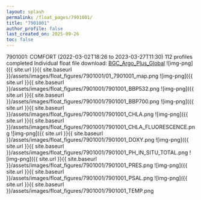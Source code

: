 ```yaml
---
layout: splash
permalink: /float_pages/7901001/
title: "7901001"
author_profile: false
last_created_on: 2025-09-26
toc: false
---
```

 
7901001: COMFORT (2022-03-02T18:26 to 2023-03-27T11:30)
112 profiles completed
Individual float file download: [BGC_Argo_Plus_Global](https://ftp.soest.hawaii.edu/bgc_argo_plus/Individual_Floats/outliers_removed/7901001_Sprof_processed.nc)
![img-png]({{ site.url }}{{ site.baseurl }}/assets/images/float_figures/7901001/01_7901001_map.png
![img-png]({{ site.url }}{{ site.baseurl }}/assets/images/float_figures/7901001/7901001_BBP532.png
![img-png]({{ site.url }}{{ site.baseurl }}/assets/images/float_figures/7901001/7901001_BBP700.png
![img-png]({{ site.url }}{{ site.baseurl }}/assets/images/float_figures/7901001/7901001_CHLA.png
![img-png]({{ site.url }}{{ site.baseurl }}/assets/images/float_figures/7901001/7901001_CHLA_FLUORESCENCE.png
![img-png]({{ site.url }}{{ site.baseurl }}/assets/images/float_figures/7901001/7901001_DOXY.png
![img-png]({{ site.url }}{{ site.baseurl }}/assets/images/float_figures/7901001/7901001_PH_IN_SITU_TOTAL.png
![img-png]({{ site.url }}{{ site.baseurl }}/assets/images/float_figures/7901001/7901001_PRES.png
![img-png]({{ site.url }}{{ site.baseurl }}/assets/images/float_figures/7901001/7901001_PSAL.png
![img-png]({{ site.url }}{{ site.baseurl }}/assets/images/float_figures/7901001/7901001_TEMP.png
